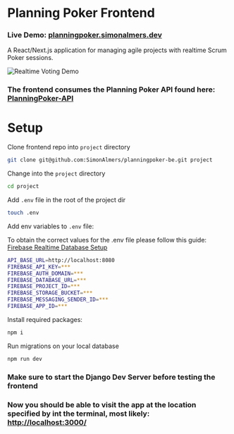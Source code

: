 # Planning Poker Frontend

### **Live Demo: [planningpoker.simonalmers.dev](https://planningpoker.simonalmers.dev/)**

A React/Next.js application for managing agile projects with realtime Scrum Poker sessions.

![Realtime Voting Demo](./docs/media/planningpoker-voting-demo.gif)

### The frontend consumes the Planning Poker API found here: [PlanningPoker-API](https://www.github.com/SimonAlmers/planningpoker-be)

# Setup

Clone frontend repo into `project` directory

```bash
git clone git@github.com:SimonAlmers/planningpoker-be.git project
```

Change into the `project` directory

```bash
cd project
```

Add `.env` file in the root of the project dir

```bash
touch .env
```

Add env variables to `.env` file:

To obtain the correct values for the .env file please follow this guide: [Firebase Realtime Database Setup](./docs/FIREBASE_SETUP.md)

```bash
API_BASE_URL=http://localhost:8080
FIREBASE_API_KEY=***
FIREBASE_AUTH_DOMAIN=***
FIREBASE_DATABASE_URL=***
FIREBASE_PROJECT_ID=***
FIREBASE_STORAGE_BUCKET=***
FIREBASE_MESSAGING_SENDER_ID=***
FIREBASE_APP_ID=***
```

Install required packages:

```bash
npm i
```

Run migrations on your local database

```bash
npm run dev
```

### Make sure to start the Django Dev Server before testing the frontend

### Now you should be able to visit the app at the location specified by int the terminal, most likely: [http://localhost:3000/](http://localhost:3000/)

